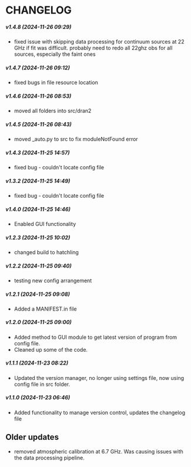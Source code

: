 # CHANGELOG


##### v1.4.8 (2024-11-26 09:29)
- fixed issue with skipping data processing for continuum sources at 22 GHz if fit was difficult. probably need to redo all 22ghz obs for all sources, especially the faint ones


##### v1.4.7 (2024-11-26 09:12)
- fixed bugs in file resource location


##### v1.4.6 (2024-11-26 08:53)
- moved all folders into src/dran2


##### v1.4.5 (2024-11-26 08:43)
- moved _auto.py to src to fix moduleNotFound error


##### v1.4.3 (2024-11-25 14:57)
- fixed bug - couldn't locate config file


##### v1.3.2 (2024-11-25 14:49)
- fixed bug - couldn't locate config file


##### v1.4.0 (2024-11-25 14:46)
- Enabled GUI functionality

##### v1.2.3 (2024-11-25 10:02)
- changed build to hatchling


##### v1.2.2 (2024-11-25 09:40)
- testing new config arrangement


##### v1.2.1 (2024-11-25 09:08)
- Added a MANIFEST.in file


##### v1.2.0 (2024-11-25 09:00)
- Added method to GUI module to get latest version of program from config file. 
-  Cleaned up some of the code.

##### v1.1.1 (2024-11-23 08:22)
- Updated the version manager, no longer using settings file, now using config file in src folder.


##### v1.1.0 (2024-11-23 06:46)
- Added functionality to manage version control, updates the changelog file


## Older updates
- removed atmospheric calibration at 6.7 GHz. Was causing issues with the data processing pipeline.